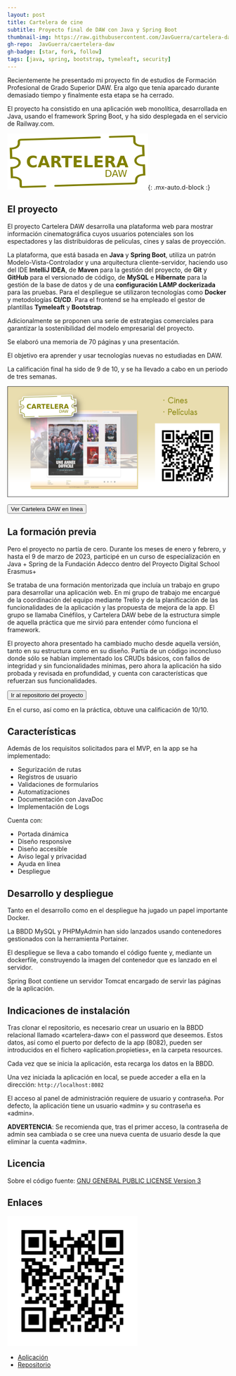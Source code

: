 ```yaml
---
layout: post
title: Cartelera de cine
subtitle: Proyecto final de DAW con Java y Spring Boot
thumbnail-img: https://raw.githubusercontent.com/JavGuerra/cartelera-daw/a79cd41c51299dd3897d989ea8e045ea5f894ac7/src/main/resources/static/img/logo.svg
gh-repo:  JavGuerra/caertelera-daw  
gh-badge: [star, fork, follow]
tags: [java, spring, bootstrap, tymeleaft, security]
---
```


Recientemente he presentado mi proyecto fin de estudios de Formación Profesional de Grado Superior DAW. Era algo que tenía aparcado durante demasiado tiempo y finalmente esta etapa se ha cerrado.

El proyecto  ha consistido en una aplicación web monolítica, desarrollada en Java, usando el framework Spring Boot, y ha sido desplegada en el servicio de Railway.com.

![Logo cartelera](https://raw.githubusercontent.com/JavGuerra/cartelera-daw/a79cd41c51299dd3897d989ea8e045ea5f894ac7/src/main/resources/static/img/logo.svg){: .mx-auto.d-block :}

## El proyecto

El proyecto Cartelera DAW desarrolla una plataforma web para mostrar información cinematográfica cuyos usuarios potenciales son los espectadores y las distribuidoras de películas, cines y salas de proyección.

La plataforma, que está basada en **Java** y **Spring Boot**, utiliza un patrón Modelo-Vista-Controlador y una arquitectura cliente-servidor, haciendo uso del IDE **IntelliJ IDEA**, de **Maven** para la gestión del proyecto, de **Git** y **GitHub** para el versionado de código, de **MySQL** e **Hibernate** para la gestión de la base de datos y de una **configuración LAMP dockerizada** para las pruebas. Para el despliegue se utilizaron tecnologías como **Docker** y metodologías **CI/CD**. Para el frontend se ha empleado el gestor de plantillas **Tymeleaft** y **Bootstrap**.

Adicionalmente se proponen una serie de estrategias comerciales para garantizar la sostenibilidad del modelo empresarial del proyecto.

Se elaboró una memoria de 70 páginas y una presentación.

El objetivo era aprender y usar tecnologías nuevas no estudiadas en DAW.

La calificación final ha sido de 9 de 10, y se ha llevado a cabo en un periodo de tres semanas.

![Pantalla Cartelera DAW](https://raw.githubusercontent.com/JavGuerra/cartelera-daw/main/src/main/resources/static/img/banner.png)

[<button class="btn btn-info" style="font-family:Arial, Helvetica, sans-serif;">Ver Cartelera DAW en línea</button>](https://cartelera-daw.up.railway.app/)

## La formación previa

Pero el proyecto no partía de cero. Durante los meses de enero y febrero, y hasta el 9 de marzo de 2023, participé en un curso de especialización en Java + Spring de la Fundación Adecco dentro del Proyecto Digital School Erasmus+

Se trataba de una formación mentorizada que incluía un trabajo en grupo para desarrollar una aplicación web. En mi grupo de trabajo me encargué de la coordinación del equipo mediante Trello y de la planificación de las funcionalidades de la aplicación y las propuesta de mejora de la app. El grupo se llamaba Cinéfilos, y Cartelera DAW bebe de la estructura simple de aquella práctica que me sirvió para entender cómo funciona el framework.

El proyecto ahora presentado ha cambiado mucho desde aquella versión, tanto en su estructura como en su diseño. Partía de un código inconcluso donde sólo se habían implementado los CRUDs básicos, con fallos de integridad y sin funcionalidades mínimas, pero ahora la aplicación ha sido probada y revisada en profundidad, y cuenta con características que refuerzan sus funcionalidades. 

[<button class="btn btn-info" style="font-family:Arial, Helvetica, sans-serif;">Ir al repositorio del proyecto</button>](https://github.com/JavGuerra/cartelera-daw)

En el curso, así como en la práctica, obtuve una calificación de 10/10.

## Características

Además de los requisitos solicitados para el MVP, en la app se ha implementado:

- Segurización de rutas  
- Registros de usuario  
- Validaciones de formularios  
- Automatizaciones  
- Documentación con JavaDoc  
- Implementación de Logs  

Cuenta con:

- Portada dinámica 
- Diseño responsive  
- Diseño accesible   
- Aviso legal y privacidad  
- Ayuda en línea
- Despliegue  

## Desarrollo y despliegue

Tanto en el desarrollo como en el despliegue ha jugado un papel importante Docker.

La BBDD MySQL y PHPMyAdmin han sido lanzados usando contenedores gestionados con la herramienta Portainer.

El despliegue se lleva a cabo tomando el código fuente y, mediante un dockerfile, construyendo la imagen del contenedor que es lanzado en el servidor.

Spring Boot contiene un servidor Tomcat encargado de servir las páginas de la aplicación.

## Indicaciones de instalación

Tras clonar el repositorio, es necesario crear un usuario en la BBDD relacional llamado «cartelera-daw» con el password que deseemos. Estos datos, así como el puerto por defecto de la app (8082), pueden ser introducidos en el fichero «aplication.propieties», en la carpeta resources.

Cada vez que se inicia la aplicación, esta recarga los datos en la BBDD.

Una vez iniciada la aplicación en local, se puede acceder a ella en la dirección: `http://localhost:8082`

El acceso al panel de administración requiere de usuario y contraseña. Por defecto, la aplicación tiene un usuario «admin» y su contraseña es «admin».

**ADVERTENCIA**: Se recomienda que, tras el primer acceso, la contraseña de admin sea cambiada o se cree una nueva cuenta de usuario desde la que eliminar la cuenta «admin».

## Licencia

Sobre el código fuente: [GNU GENERAL PUBLIC LICENSE Version 3](LICENSE)

## Enlaces

![QR enlace a la Aplicación](https://raw.githubusercontent.com/JavGuerra/cartelera-daw/a79cd41c51299dd3897d989ea8e045ea5f894ac7/src/main/resources/static/img/qr-app.svg)

- [Aplicación](https://cartelera-daw.up.railway.app/)
- [Repositorio](https://github.com/JavGuerra/cartelera-daw)  
 
